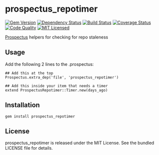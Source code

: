 prospectus_repotimer
=========

[![Gem Version](https://img.shields.io/gem/v/prospectus_repotimer.svg)](https://rubygems.org/gems/prospectus_repotimer)
[![Dependency Status](https://img.shields.io/gemnasium/akerl/prospectus_repotimer.svg)](https://gemnasium.com/akerl/prospectus_repotimer)
[![Build Status](https://img.shields.io/circleci/project/akerl/prospectus_repotimer.svg)](https://circleci.com/gh/akerl/prospectus_repotimer)
[![Coverage Status](https://img.shields.io/codecov/c/github/akerl/prospectus_repotimer.svg)](https://codecov.io/github/akerl/prospectus_repotimer)
[![Code Quality](https://img.shields.io/codacy/c5623564a4034ece993510d28edb19de.svg)](https://www.codacy.com/app/akerl/prospectus_repotimer)
[![MIT Licensed](https://img.shields.io/badge/license-MIT-green.svg)](https://tldrlegal.com/license/mit-license)

[Prospectus](https://github.com/akerl/prospectus) helpers for checking for repo staleness

## Usage

Add the following 2 lines to the .prospectus:

```
## Add this at the top
Prospectus.extra_dep('file', 'prospectus_repotimer')

## Add this inside your item that needs a timer
extend ProspectusRepotimer::Timer.new(days_ago)
```

## Installation

    gem install prospectus_repotimer

## License

prospectus_repotimer is released under the MIT License. See the bundled LICENSE file for details.

